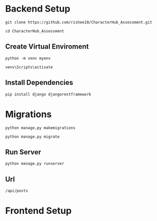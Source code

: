 # Backend Setup

```git clone https://github.com/rishee10/CharacterHub_Assessment.git```

```cd CharacterHub_Assessment```

## Create Virtual Enviroment 

```python -m venv myenv```

```venv\Scripts\activate```

## Install Dependencies

```pip install django djangorestframework```

# Migrations

```python manage.py makemigrations```

```python manage.py migrate```

## Run Server

```python manage.py runserver```

## Url

```/api/posts```

# Frontend Setup



